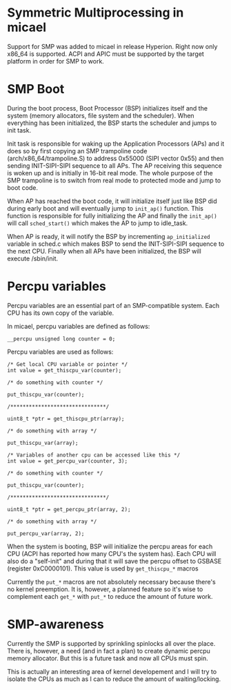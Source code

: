 # Symmetric Multiprocessing in micael

Support for SMP was added to micael in release Hyperion. Right now only x86_64 is supported.
ACPI and APIC must be supported by the target platform in order for SMP to work.

# SMP Boot

During the boot process, Boot Processor (BSP) initializes itself and the system (memory allocators, file system and the scheduler).
When everything has been initialized, the BSP starts the scheduler and jumps to init task.

Init task is responsible for waking up the Application Processors (APs) and it does so by first copying an SMP trampoline code (arch/x86_64/trampoline.S)
	to address 0x55000 (SIPI vector 0x55) and then sending INIT-SIPI-SIPI sequence to all APs. The AP receiving this sequence is woken up and is initially in 16-bit real mode. The whole purpose of the SMP trampoline is to switch from real mode to protected mode and jump to boot code.

When AP has reached the boot code, it will initialize itself just like BSP did during early boot and will eventually jump to `init_ap()` function. This function is responsible for fully initializing the AP and finally the `init_ap()` will call `sched_start()` which makes the AP to jump to idle_task.

When AP is ready, it will notify the BSP by incrementing `ap_initialized` variable in sched.c which makes BSP to send the INIT-SIPI-SIPI sequence to the next CPU. Finally when all APs have been initialized, the BSP will execute /sbin/init.

# Percpu variables

Percpu variables are an essential part of an SMP-compatible system. Each CPU has its own copy of the variable. 

In micael, percpu variables are defined as follows:

```
__percpu unsigned long counter = 0;
```

Percpu variables are used as follows:

```
/* Get local CPU variable or pointer */
int value = get_thiscpu_var(counter);

/* do something with counter */

put_thiscpu_var(counter);

/*******************************/

uint8_t *ptr = get_thiscpu_ptr(array);

/* do something with array */

put_thiscpu_var(array);
```

```
/* Variables of another cpu can be accessed like this */
int value = get_percpu_var(counter, 3);

/* do something with counter */

put_thiscpu_var(counter);

/*******************************/

uint8_t *ptr = get_percpu_ptr(array, 2);

/* do something with array */

put_percpu_var(array, 2);
```

When the system is booting, BSP will initialize the percpu areas for each CPU (ACPI has reported how many CPU's the system has). Each CPU will also do a "self-init" and during that it will save the percpu offset to GSBASE (register 0xC0000101). This value is used by `get_thiscpu_*` macros

Currently the `put_*` macros are not absolutely necessary because there's no kernel preemption. It is, however, a planned feature so it's wise to complement each `get_*` with `put_*` to reduce the amount of future work.


# SMP-awareness

Currently the SMP is supported by sprinkling spinlocks all over the place. There is, however, a need (and in fact a plan) to create dynamic percpu memory allocator. But this is a future task and now all CPUs must spin.

This is actually an interesting area of kernel developement and I will try to isolate the CPUs as much as I can to reduce the amount of waiting/locking.
